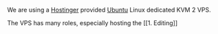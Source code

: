 We are using a [Hostinger](https://www.hostinger.com/) provided [Ubuntu](https://ubuntu.com/) Linux dedicated KVM 2 VPS.

The VPS has many roles, especially hosting the [[1. Editing]] 